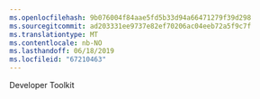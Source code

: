 ```yaml
---
ms.openlocfilehash: 9b076004f84aae5fd5b33d94a66471279f39d298
ms.sourcegitcommit: ad203331ee9737e82ef70206ac04eeb72a5f9c7f
ms.translationtype: MT
ms.contentlocale: nb-NO
ms.lasthandoff: 06/18/2019
ms.locfileid: "67210463"
---
```

Developer Toolkit